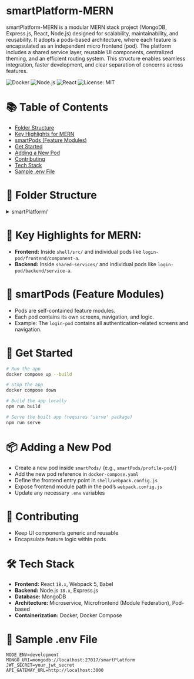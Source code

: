 # smartPlatform-MERN

smartPlatform-MERN is a modular MERN stack project (MongoDB, Express.js, React, Node.js) designed for scalability, maintainability, and reusability. It adopts a pods-based architecture, where each feature is encapsulated as an independent micro frontend (pod). The platform includes a shared service layer, reusable UI components, centralized theming, and an efficient routing system. This structure enables seamless integration, faster development, and clear separation of concerns across features.

![Docker](https://img.shields.io/badge/containerized-Docker-blue)
![Node.js](https://img.shields.io/badge/backend-Express-green)
![React](https://img.shields.io/badge/frontend-React-blue)
![License: MIT](https://img.shields.io/badge/License-MIT-yellow.svg)

# 📚 Table of Contents
- [Folder Structure](#-folder-structure)
- [Key Highlights for MERN](#-key-highlights-for-mern)
- [smartPods (Feature Modules)](#-smartpods-feature-modules)
- [Get Started](#-get-started)
- [Adding a New Pod](#-adding-a-new-pod)
- [Contributing](#-contributing)
- [Tech Stack](#-tech-stack)
- [Sample .env File](#-sample-env-file)
<!-- - [Code Quality](#-code-quality) -->

# 📁 Folder Structure

<details>
<summary>smartPlatform/</summary>

```
├── .env
├── .gitignore
├── README.md
├── docker-compose.yaml
```

<details>
<summary>├── shared-services/</summary>

```
│   └── api-gateway/
│       ├── Dockerfile
│       ├── config/
│       │   └── index.js
│       ├── index.js
│       └── package.json
```
</details>

<details>
<summary>├── shell/</summary>

```
│   ├── Dockerfile
│   ├── babel.config.js
│   ├── package.json
│   ├── public/
│   │   └── index.html
│   ├── src/
│   │   ├── App.css
│   │   ├── App.js
│   │   ├── App.test.js
│   │   ├── Bootstrap.js
│   │   ├── index.js
│   │   ├── logo.svg
│   │   └── store.js
│   └── webpack.config.js
```
</details>

<details>
<summary>├── smartPods/</summary>

<details>
<summary>│   ├── custom-pod/</summary>

<details>
<summary>│   │   ├── backend/user-service-a/</summary>

```
│   │   │   ├── Dockerfile
│   │   │   ├── index.js
│   │   │   └── package.json
```
</details>

<details>
<summary>│   │   └── frontend/user-component-a/</summary>

```
│   │       ├── babel.config.js
│   │       ├── package.json
│   │       ├── public/
│   │       │   └── index.html
│   │       ├── src/
│   │       │   ├── App.js
│   │       │   ├── Bootstrap.js
│   │       │   ├── index.js
│   │       │   └── logo.svg
│   │       └── webpack.config.js
```
</details>
</details>

<details>
<summary>│   └── login-pod/</summary>

<details>
<summary>│       ├── backend/</summary>

<details>
<summary>│       │   ├── service-a/</summary>

```
│       │   │   ├── Dockerfile
│       │   │   ├── index.js
│       │   │   └── package.json
```
</details>

<details>
<summary>│       │   └── service-b/</summary>

```
│       │       ├── Dockerfile
│       │       ├── index.js
│       │       └── package.json
```
</details>
</details>

<details>
<summary>│       └── frontend/</summary>

<details>
<summary>│           ├── component-a/</summary>

```
│           │   ├── babel.config.js
│           │   ├── package.json
│           │   ├── public/
│           │   │   └── index.html
│           │   ├── src/
│           │   │   ├── App.js
│           │   │   ├── Bootstrap.js
│           │   │   ├── index.js
│           │   │   └── logo.svg
│           │   └── webpack.config.js
```
</details>

<details>
<summary>│           └── component-b/</summary>

```
│               ├── babel.config.js
│               ├── package.json
│               ├── public/
│               │   └── index.html
│               ├── src/
│               │   ├── App.js
│               │   ├── Bootstrap.js
│               │   ├── index.js
│               │   └── logo.svg
│               └── webpack.config.js
```
</details>
</details>
</details>

</details>
</details>

# 🧩 Key Highlights for MERN:
- **Frontend:** Inside `shell/src/` and individual pods like `login-pod/frontend/component-a`.
- **Backend:** Inside `shared-services/` and individual pods like `login-pod/backend/service-a`.

# 🧩 smartPods (Feature Modules)
- Pods are self-contained feature modules.  
- Each pod contains its own screens, navigation, and logic.  
- Example: The `login-pod` contains all authentication-related screens and navigation.

# 🚀 Get Started

```bash
# Run the app
docker compose up --build

# Stop the app
docker compose down

# Build the app locally
npm run build

# Serve the built app (requires 'serve' package)
npm run serve
```

# 📦 Adding a New Pod
- Create a new pod inside `smartPods/` (e.g., `smartPods/profile-pod/`)
- Add the new pod reference in `docker-compose.yaml`
- Define the frontend entry point in `shell/webpack.config.js`
- Expose frontend module path in the pod’s `webpack.config.js`
- Update any necessary `.env` variables

# 🤝 Contributing
- Keep UI components generic and reusable
- Encapsulate feature logic within pods

# 🛠️ Tech Stack
- **Frontend:** React `18.x`, Webpack 5, Babel
- **Backend:** Node.js `18.x`, Express.js
- **Database:** MongoDB
- **Architecture:** Microservice, Microfrontend (Module Federation), Pod-based
- **Containerization:** Docker, Docker Compose

# 🔐 Sample .env File

```
NODE_ENV=development
MONGO_URI=mongodb://localhost:27017/smartPlatform
JWT_SECRET=your_jwt_secret
API_GATEWAY_URL=http://localhost:3000
```

<!-- # 🧹 Code Quality
- Linting: ESLint 
- Formatting: Prettier
- Commit Convention: Conventional Commits (recommended for CI/CD) -->

